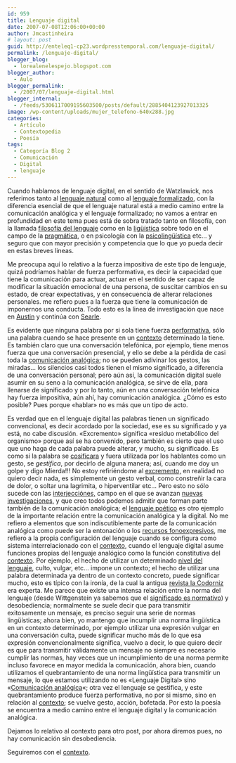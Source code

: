 ```yaml
---
id: 959
title: Lenguaje digital
date: 2007-07-08T12:06:00+00:00
author: Jmcastinheira
# layout: post
guid: http://enteleq1-cp23.wordpresstemporal.com/lenguaje-digital/
permalink: /lenguaje-digital/
blogger_blog:
  - lorealenelespejo.blogspot.com
blogger_author:
  - Aulo
blogger_permalink:
  - /2007/07/lenguaje-digital.html
blogger_internal:
  - /feeds/5306117009195603500/posts/default/2885404123927013325
image: /wp-content/uploads/mujer_telefono-640x288.jpg
categories:
  - Artículo
  - Contextopedia
  - Poesía
tags:
  - Categoría Blog 2
  - Comunicación
  - Digital
  - lenguaje
---
```

Cuando hablamos de lenguaje digital, en el sentido de Watzlawick, nos referimos tanto al [lenguaje natural](http://es.wikipedia.org/wiki/Lengua_natural) como al [lenguaje formalizado](http://es.wikipedia.org/wiki/Lenguaje_formalizado), con la diferencia esencial de que el lenguaje natural está a medio camino entre la comunicación analógica y el lenguaje formalizado; no vamos a entrar en profundidad en este tema pues está de sobra tratado tanto en filosofía, con la llamada <a href="http://es.geocities.com/soloapuntes/tercero/flen/tgflen.html" class="broken_link" rel="nofollow">filosofía del lenguaje</a> como en la [ligüística](http://es.wikipedia.org/wiki/Ling%C3%BC%C3%ADstica) sobre todo en el campo de la [pragmática](https://es.wikipedia.org/wiki/Pragm%C3%A1tica), o en psicología con la [psicolingüística](http://es.wikipedia.org/wiki/Psicoling%C3%BC%C3%ADstica) etc&#8230; y seguro que con mayor precisión y competencia que lo que yo pueda decir en estas breves lineas.

Me preocupa aquí lo relativo a la fuerza impositiva de este tipo de lenguaje, quizá podríamos hablar de fuerza performativa, es decir la capacidad que tiene la comunicación para actuar, actuar en el sentido de ser capaz de modificar la situación emocional de una persona, de suscitar cambios en su estado, de crear expectativas, y en consecuencia de alterar relaciones personales. me refiero pues a la fuerza que tiene la comunicación de imponernos una conducta. Todo esto es la linea de investigación que nace en [Austin](https://es.wikipedia.org/wiki/John_Langshaw_Austin) y continúa con [Searle](https://es.wikipedia.org/wiki/John_Searle).

Es evidente que ninguna palabra por si sola tiene fuerza [performativa](http://es.wikipedia.org/wiki/Enunciado_performativo), sólo una palabra cuando se hace presente en un [contexto](http://entelequia.info/contexto/) determinado la tiene. Es también claro que una conversación telefónica, por ejemplo, tiene menos fuerza que una conversación presencial, y ello se debe a la pérdida de casi toda la [comunicación analógica](http://lorealenelespejo.blogspot.com/2007/06/comunicacin-1-lenguaje-analgico.html); no se pueden adivinar los gestos, las miradas&#8230; los silencios casi todos tienen el mismo significado, a diferencia de una conversación personal; pero aún así, la comunicación digital suele asumir en su seno a la comunicación analógica, se sirve de ella, para llenarse de significado y por lo tanto, aún en una conversación telefónica hay fuerza impositiva, aún ahí, hay comunicación analógica. ¿Cómo es esto posible? Pues porque «hablar» no es más que un tipo de acto.

Es verdad que en el lenguaje digital las palabras tienen un significado convencional, es decir acordado por la sociedad, ese es su significado y ya está, no cabe discusión. «Excremento» significa «residuo metabólico del organismo» porque así se ha convenido, pero también es cierto que el uso que uno haga de cada palabra puede alterar, y mucho, su significado. Es como si la palabra se [cosificara](http://buscon.rae.es/draeI/SrvltConsulta?TIPO_BUS=3&LEMA=cosificar) y fuera utilizada por los hablantes como un gesto, se _gestifica_, por decirlo de alguna manera; así, cuando me doy un golpe y digo Mierda!!! No estoy refiriéndome al [excremento,](http://buscon.rae.es/draeI/SrvltConsulta?TIPO_BUS=3&LEMA=mierda) en realidad no quiero decir nada, es simplemente un gesto verbal, como constreñir la cara de dolor, o soltar una lagrimita, o hiperventilar etc&#8230; Pero esto no sólo sucede con las [interjecciónes,](http://buscon.rae.es/draeI/SrvltConsulta?TIPO_BUS=3&LEMA=interjecci%C3%B3n) campo en el que se avanzan [nuevas investigaciones](http://dialnet.unirioja.es/servlet/articulo?codigo=1005886&info=resumen), y que creo todos podemos admitir que forman parte también de la comunicación analógica; el [lenguaje poético](http://cantodeespumas.blogspot.com/2007/05/fotopoesa-y-fotografa.html) es otro ejemplo de la importante relación entre la comunicación analógica y la digital. No me refiero a elementos que son indiscutiblemente parte de la comunicación analógica como puede ser la entonación o los <a href="http://www.institucional.us.es/revistas/revistas/elia/pdf/1/7-bea.pdf" class="broken_link" rel="nofollow">recursos fonoexpresivos</a>, me refiero a la propia configuración del lenguaje cuando se configura como sistema interrelacionado con el [contexto](http://entelequia.info/contexto/), cuando el lenguaje digital asume funciones propias del lenguaje analógico como la función constitutiva del [contexto](http://entelequia.info/contexto/). Por ejemplo, el hecho de utilizar un determinado [nivel del lenguaje](http://roble.pntic.mec.es/msanto1/lengua/niveles.htm), culto, vulgar, etc&#8230; impone un contexto; el hecho de utilizar una palabra determinada ya dentro de un contexto concreto, puede significar mucho, esto es típico con la ironía, de la cual la antigua [revista la Codorniz](https://dirpacoacosta.blogspot.com.es/2012/07/la-codorniz-y-los-chistes-que-nunca-se.html) era experta. Me parece que existe una intensa relación entre la norma del lenguaje (desde Wittgenstein ya sabemos que el [significado es normativo](http://www.razonypalabra.org.mx/anteriores/n57/tkaram.html)) y desobediencia; normalmente se suele decir que para transmitir exitosamente un mensaje, es preciso seguir una serie de normas lingüísticas; ahora bien, yo mantengo que incumplir una norma lingüística en un contexto determinado, por ejemplo utilizar una expresión vulgar en una conversación culta, puede significar mucho más de lo que esa expresión convencionalmente significa, vuelvo a decir, lo que quiero decir es que para transmitir válidamente un mensaje no siempre es necesario cumplir las normas, hay veces que un incumplimiento de una norma permite incluso favorece en mayor medida la comunicación, ahora bien, cuando utilizamos el quebrantamiento de una norma lingüística para transmitir un mensaje, lo que estamos utilizando no es «Lenguaje Digital» sino «[Comunicación analógica](http://entelequia.info/comunicacion-1-comunicacion-analogica/)«; otra vez el lenguaje se gestifica, y este quebrantamiento produce fuerza performativa, no por si mismo, sino en relación al [contexto](http://entelequia.info/contexto/); se vuelve gesto, acción, bofetada. Por esto la poesía se encuentra a medio camino entre el lenguaje digital y la comunicación analógica.

Dejamos lo relativo al contexto para otro post, por ahora diremos pues, no hay comunicación sin desobediencia.

Seguiremos con el [contexto](http://entelequia.info/contexto/).